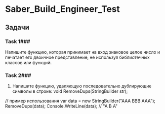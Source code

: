 # Saber_Build_Engineer_Test

## Задачи ##
### Task 1###
Напишите функцию, которая принимает на вход знаковое целое число и печатает его двоичное представление, не используя библиотечных классов или функций. 
### Task 2###
1.	Напишите функцию, удаляющую последовательно дублирующие символы в строке:
void RemoveDups(StringBuilder str);

// пример использования
var data = new StringBuilder("AAA BBB AAA");
RemoveDups(data);
               Console.WriteLine(data); // "A B A"
